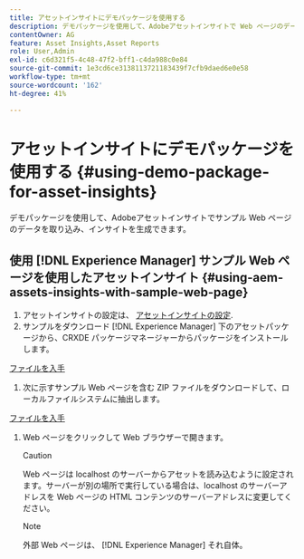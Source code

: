 ```yaml
---
title: アセットインサイトにデモパッケージを使用する
description: デモパッケージを使用して、Adobeアセットインサイトで Web ページのデータを取得し、インサイトを生成できるようにします。
contentOwner: AG
feature: Asset Insights,Asset Reports
role: User,Admin
exl-id: c6d321f5-4c48-47f2-bff1-c4da988c0e84
source-git-commit: 1e3cd6ce3138113721183439f7cfb9daed6e0e58
workflow-type: tm+mt
source-wordcount: '162'
ht-degree: 41%

---
```


# アセットインサイトにデモパッケージを使用する {#using-demo-package-for-asset-insights}

デモパッケージを使用して、Adobeアセットインサイトでサンプル Web ページのデータを取り込み、インサイトを生成できます。

## 使用 [!DNL Experience Manager] サンプル Web ページを使用したアセットインサイト  {#using-aem-assets-insights-with-sample-web-page}

1. アセットインサイトの設定は、 [アセットインサイトの設定](touch-ui-configuring-asset-insights.md).
1. サンプルをダウンロード [!DNL Experience Manager] 下のアセットパッケージから、CRXDE パッケージマネージャーからパッケージをインストールします。

[ファイルを入手](assets/insightsdemo.zip)

1. 次に示すサンプル Web ページを含む ZIP ファイルをダウンロードして、ローカルファイルシステムに抽出します。

[ファイルを入手](assets/demosite.zip)

1. Web ページをクリックして Web ブラウザーで開きます。

   >[!CAUTION]
   >
   >Web ページは localhost のサーバーからアセットを読み込むように設定されます。サーバーが別の場所で実行している場合は、localhost のサーバーアドレスを Web ページの HTML コンテンツのサーバーアドレスに変更してください。

   >[!NOTE]
   >
   >外部 Web ページは、 [!DNL Experience Manager] それ自体。
